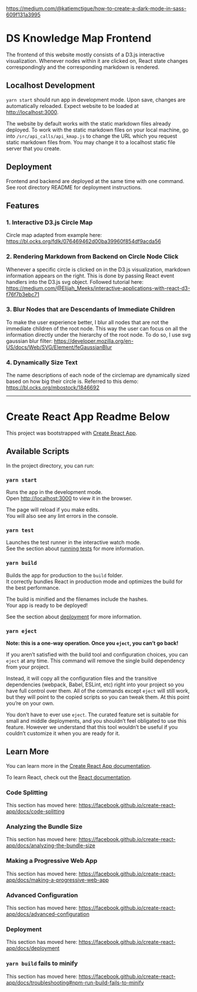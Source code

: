 https://medium.com/@katiemctigue/how-to-create-a-dark-mode-in-sass-609f131a3995

# DS Knowledge Map Frontend

The frontend of this website mostly consists of a D3.js interactive visualization. Whenever nodes within it are clicked on, React state changes correspondingly and the corresponding markdown is rendered.

## Localhost Development
`yarn start` should run app in development mode. Upon save, changes are automatically reloaded.
Expect website to be loaded at [http://localhost:3000](http://localhost:3000).

The website by default works with the static markdown files already deployed. To work with the static markdown files on your local machine, go into `/src/api_calls/api_kmap.js` to change the URL which you request static markdown files from. You may change it to a localhost static file server that you create.

## Deployment
Frontend and backend are deployed at the same time with one command. See root directory README for deployment instructions.

## Features
### 1. Interactive D3.js Circle Map
Circle map adapted from example here: https://bl.ocks.org/fdlk/076469462d00ba39960f854df9acda56
### 2. Rendering Markdown from Backend on Circle Node Click
Whenever a specific circle is clicked on in the D3.js visualization, markdown information appears on the right. This is done by passing React event handlers into the D3.js svg object.
Followed tutorial here: https://medium.com/@Elijah_Meeks/interactive-applications-with-react-d3-f76f7b3ebc71
### 3. Blur Nodes that are Descendants of Immediate Children
To make the user experience better, I blur all nodes that are not the immediate children of the root node. This way the user can focus on all the information directly under the hierarchy of the root node. To do so, I use svg gaussian blur filter: https://developer.mozilla.org/en-US/docs/Web/SVG/Element/feGaussianBlur
### 4. Dynamically Size Text
The name descriptions of each node of the circlemap are dynamically sized based on how big their circle is.
Referred to this demo: https://bl.ocks.org/mbostock/1846692





---
# Create React App Readme Below
This project was bootstrapped with [Create React App](https://github.com/facebook/create-react-app).

## Available Scripts

In the project directory, you can run:

### `yarn start`

Runs the app in the development mode.<br />
Open [http://localhost:3000](http://localhost:3000) to view it in the browser.

The page will reload if you make edits.<br />
You will also see any lint errors in the console.

### `yarn test`

Launches the test runner in the interactive watch mode.<br />
See the section about [running tests](https://facebook.github.io/create-react-app/docs/running-tests) for more information.

### `yarn build`

Builds the app for production to the `build` folder.<br />
It correctly bundles React in production mode and optimizes the build for the best performance.

The build is minified and the filenames include the hashes.<br />
Your app is ready to be deployed!

See the section about [deployment](https://facebook.github.io/create-react-app/docs/deployment) for more information.

### `yarn eject`

**Note: this is a one-way operation. Once you `eject`, you can’t go back!**

If you aren’t satisfied with the build tool and configuration choices, you can `eject` at any time. This command will remove the single build dependency from your project.

Instead, it will copy all the configuration files and the transitive dependencies (webpack, Babel, ESLint, etc) right into your project so you have full control over them. All of the commands except `eject` will still work, but they will point to the copied scripts so you can tweak them. At this point you’re on your own.

You don’t have to ever use `eject`. The curated feature set is suitable for small and middle deployments, and you shouldn’t feel obligated to use this feature. However we understand that this tool wouldn’t be useful if you couldn’t customize it when you are ready for it.

## Learn More

You can learn more in the [Create React App documentation](https://facebook.github.io/create-react-app/docs/getting-started).

To learn React, check out the [React documentation](https://reactjs.org/).

### Code Splitting

This section has moved here: https://facebook.github.io/create-react-app/docs/code-splitting

### Analyzing the Bundle Size

This section has moved here: https://facebook.github.io/create-react-app/docs/analyzing-the-bundle-size

### Making a Progressive Web App

This section has moved here: https://facebook.github.io/create-react-app/docs/making-a-progressive-web-app

### Advanced Configuration

This section has moved here: https://facebook.github.io/create-react-app/docs/advanced-configuration

### Deployment

This section has moved here: https://facebook.github.io/create-react-app/docs/deployment

### `yarn build` fails to minify

This section has moved here: https://facebook.github.io/create-react-app/docs/troubleshooting#npm-run-build-fails-to-minify
